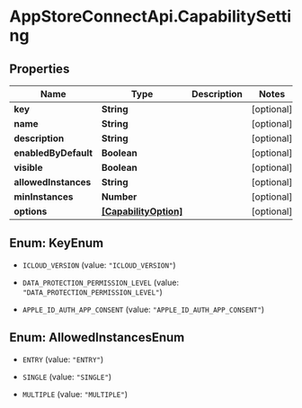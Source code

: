 # AppStoreConnectApi.CapabilitySetting

## Properties

Name | Type | Description | Notes
------------ | ------------- | ------------- | -------------
**key** | **String** |  | [optional] 
**name** | **String** |  | [optional] 
**description** | **String** |  | [optional] 
**enabledByDefault** | **Boolean** |  | [optional] 
**visible** | **Boolean** |  | [optional] 
**allowedInstances** | **String** |  | [optional] 
**minInstances** | **Number** |  | [optional] 
**options** | [**[CapabilityOption]**](CapabilityOption.md) |  | [optional] 



## Enum: KeyEnum


* `ICLOUD_VERSION` (value: `"ICLOUD_VERSION"`)

* `DATA_PROTECTION_PERMISSION_LEVEL` (value: `"DATA_PROTECTION_PERMISSION_LEVEL"`)

* `APPLE_ID_AUTH_APP_CONSENT` (value: `"APPLE_ID_AUTH_APP_CONSENT"`)





## Enum: AllowedInstancesEnum


* `ENTRY` (value: `"ENTRY"`)

* `SINGLE` (value: `"SINGLE"`)

* `MULTIPLE` (value: `"MULTIPLE"`)




